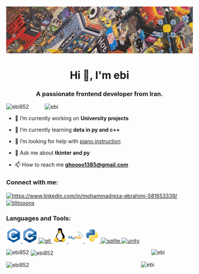 ![logo](https://github.com/ebi852/ebi852/blob/main/1739548658900.jpg)
<h1 align="center">Hi 👋, I'm ebi</h1>
<h3 align="center">A passionate frontend developer from Iran.</h3>

<img align="right" alt="ebi" width="400" src="https://mir-s3-cdn-cf.behance.net/project_modules/hd/06f21a161921919.63cd7887d0a70.gif">

<p align="left"> <img src="https://komarev.com/ghpvc/?username=ebi852&label=Profile%20views&color=0e75b6&style=flat" alt="ebi852" /> </p>

- 🔭 I’m currently working on **University projects**

- 🌱 I’m currently learning **deta in py and c++**

- 🤝 I’m looking for help with [piano instruction](https://t.me/EbiEducation)

- 💬 Ask me about **tkinter and py**

- 📫 How to reach me **ghoooo1385@gmail.com**

<h3 align="left">Connect with me:</h3>
<p align="left">
<a href="https://linkedin.com/in/https://www.linkedin.com/in/mohammadreza-ebrahimi-581653339/" target="blank"><img align="center" src="https://raw.githubusercontent.com/rahuldkjain/github-profile-readme-generator/master/src/images/icons/Social/linked-in-alt.svg" alt="https://www.linkedin.com/in/mohammadreza-ebrahimi-581653339/" height="30" width="40" /></a>
<a href="https://instagram.com/tilitooons" target="blank"><img align="center" src="https://raw.githubusercontent.com/rahuldkjain/github-profile-readme-generator/master/src/images/icons/Social/instagram.svg" alt="tilitooons" height="30" width="40" /></a>
</p>


<h3 align="left">Languages and Tools:</h3>
<p align="left"> <a href="https://www.cprogramming.com/" target="_blank" rel="noreferrer"> <img src="https://raw.githubusercontent.com/devicons/devicon/master/icons/c/c-original.svg" alt="c" width="40" height="40"/> </a> <a href="https://www.w3schools.com/cpp/" target="_blank" rel="noreferrer"> <img src="https://raw.githubusercontent.com/devicons/devicon/master/icons/cplusplus/cplusplus-original.svg" alt="cplusplus" width="40" height="40"/> </a> <a href="https://git-scm.com/" target="_blank" rel="noreferrer"> <img src="https://www.vectorlogo.zone/logos/git-scm/git-scm-icon.svg" alt="git" width="40" height="40"/> </a> <a href="https://www.linux.org/" target="_blank" rel="noreferrer"> <img src="https://raw.githubusercontent.com/devicons/devicon/master/icons/linux/linux-original.svg" alt="linux" width="40" height="40"/> </a> <a href="https://www.mysql.com/" target="_blank" rel="noreferrer"> <img src="https://raw.githubusercontent.com/devicons/devicon/master/icons/mysql/mysql-original-wordmark.svg" alt="mysql" width="40" height="40"/> </a> <a href="https://www.python.org" target="_blank" rel="noreferrer"> <img src="https://raw.githubusercontent.com/devicons/devicon/master/icons/python/python-original.svg" alt="python" width="40" height="40"/> </a> <a href="https://www.sqlite.org/" target="_blank" rel="noreferrer"> <img src="https://www.vectorlogo.zone/logos/sqlite/sqlite-icon.svg" alt="sqlite" width="40" height="40"/> </a> <a href="https://unity.com/" target="_blank" rel="noreferrer"> <img src="https://www.vectorlogo.zone/logos/unity3d/unity3d-icon.svg" alt="unity" width="40" height="40"/> </a> </p>
<img align="right" alt="ebi" width="112" src="https://cdn3.emoji.gg/emojis/1261-hackerbongocat.gif">
<p><img align="left" src="https://github-readme-stats.vercel.app/api/top-langs?username=ebi852&show_icons=true&locale=en&layout=compact" alt="ebi852" /></p>

<p>&nbsp;<img align="center" src="https://github-readme-stats.vercel.app/api?username=ebi852&show_icons=true&locale=en" alt="ebi852" /></p>
<img align="right" alt="ebi" width="140" src="https://media4.giphy.com/media/v1.Y2lkPTc5MGI3NjExbXRkaHU4a3dxYTR2cGQwanAybHpmMHlhd213ZHA0ZGEzbW5mZXVobCZlcD12MV9pbnRlcm5hbF9naWZfYnlfaWQmY3Q9Zw/KAq5w47R9rmTuvWOWa/giphy.gif">
<p><img align="center" src="https://github-readme-streak-stats.herokuapp.com/?user=ebi852&" alt="ebi852" /></p>
